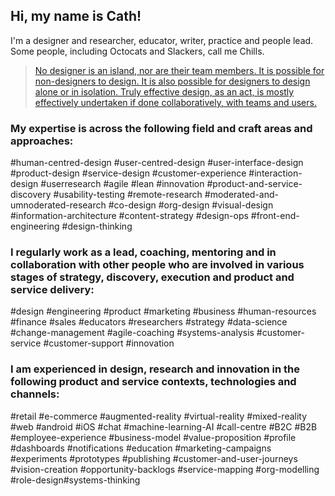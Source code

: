 ﻿

## Hi, my name is Cath!
I'm a designer and researcher, educator, writer, practice and people lead.  Some people, including Octocats and Slackers, call me Chills. 

> [No designer is an island, nor are their team members. It is possible for non-designers to design. It is also possible for designers to design alone or in isolation. Truly effective design, as an act, is mostly effectively undertaken if done collaboratively, with teams and users.](https://twitter.com/daughterofbev/status/1086508705288310786) 

### My expertise is across the following field and craft areas and approaches: 
#human-centred-design #user-centred-design #user-interface-design #product-design #service-design #customer-experience #interaction-design #userresearch #agile #lean #innovation #product-and-service-discovery #usability-testing #remote-research #moderated-and-umnoderated-research #co-design #org-design #visual-design #information-architecture #content-strategy #design-ops #front-end-engineering #design-thinking

### I regularly work as a lead, coaching, mentoring and in collaboration with other people who are involved in various stages of strategy, discovery, execution and product and service delivery:
#design #engineering #product #marketing #business #human-resources #finance #sales #educators #researchers #strategy #data-science #change-management #agile-coaching #systems-analysis #customer-service #customer-support #innovation

### I am experienced in design, research and innovation in the following product and service contexts, technologies and channels:
#retail #e-commerce #augmented-reality #virtual-reality #mixed-reality #web #android #iOS #chat #machine-learning-AI #call-centre #B2C #B2B #employee-experience #business-model #value-proposition #profile #dashboards #notifications #education #marketing-campaigns #experiments #prototypes #publishing #customer-and-user-journeys #vision-creation #opportunity-backlogs 
#service-mapping #org-modelling #role-design#systems-thinking

